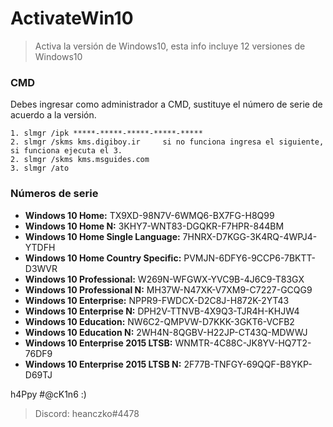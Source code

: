 # ActivateWin10
> Activa la versión de Windows10, esta info incluye 12 versiones de Windows10

### CMD

Debes ingresar como administrador a CMD, sustituye el número de serie de acuerdo a la versión.

	1. slmgr /ipk *****-*****-*****-*****-*****
	2. slmgr /skms kms.digiboy.ir     si no funciona ingresa el siguiente, si funciona ejecuta el 3. 
	2. slmgr /skms kms.msguides.com
	3. slmgr /ato
	
### Números de serie

* **Windows 10 Home:** TX9XD-98N7V-6WMQ6-BX7FG-H8Q99
* **Windows 10 Home N:** 3KHY7-WNT83-DGQKR-F7HPR-844BM
* **Windows 10 Home Single Language:** 7HNRX-D7KGG-3K4RQ-4WPJ4-YTDFH
* **Windows 10 Home Country Specific:** PVMJN-6DFY6-9CCP6-7BKTT-D3WVR
* **Windows 10 Professional:** W269N-WFGWX-YVC9B-4J6C9-T83GX
* **Windows 10 Professional N:** MH37W-N47XK-V7XM9-C7227-GCQG9
* **Windows 10 Enterprise:** NPPR9-FWDCX-D2C8J-H872K-2YT43
* **Windows 10 Enterprise N:** DPH2V-TTNVB-4X9Q3-TJR4H-KHJW4
* **Windows 10 Education:** NW6C2-QMPVW-D7KKK-3GKT6-VCFB2
* **Windows 10 Education N:** 2WH4N-8QGBV-H22JP-CT43Q-MDWWJ
* **Windows 10 Enterprise 2015 LTSB:** WNMTR-4C88C-JK8YV-HQ7T2-76DF9
* **Windows 10 Enterprise 2015 LTSB N:** 2F77B-TNFGY-69QQF-B8YKP-D69TJ

h4Ppy #@cK1n6 :)
> Discord: heanczko#4478
